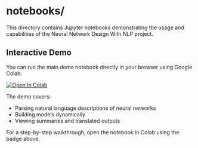 # notebooks/

This directory contains Jupyter notebooks demonstrating the usage and capabilities of the Neural Network Design With NLP project.

## Interactive Demo

You can run the main demo notebook directly in your browser using Google Colab:

[![Open In Colab](https://colab.research.google.com/assets/colab-badge.svg)](https://colab.research.google.com/drive/154W10hvul5r02D1AyG4BhI9SobOU4XAv?usp=sharing)

The demo covers:
- Parsing natural language descriptions of neural networks
- Building models dynamically
- Viewing summaries and translated outputs

For a step-by-step walkthrough, open the notebook in Colab using the badge above.
